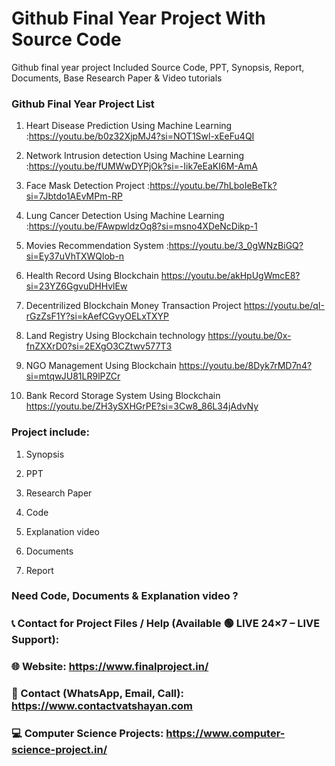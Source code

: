 # Github Final Year Project With Source Code
Github final year project Included Source Code, PPT, Synopsis, Report, Documents, Base Research Paper &amp; Video tutorials

### Github Final Year Project List

1. Heart Disease Prediction Using Machine Learning             :https://youtu.be/b0z32XjpMJ4?si=NOT1Swl-xEeFu4QI 

2. Network Intrusion detection Using Machine Learning          :https://youtu.be/fUMWwDYPjOk?si=-Iik7eEaKI6M-AmA

3. Face Mask Detection Project                                 :https://youtu.be/7hLboIeBeTk?si=7Jbtdo1AEvMPm-RP

4. Lung Cancer Detection Using Machine Learning                :https://youtu.be/FAwpwldzOq8?si=msno4XDeNcDikp-1

5. Movies Recommendation System                                :https://youtu.be/3_0gWNzBiGQ?si=Ey37uVhTXWQlob-n

6.	Health Record Using Blockchain	https://youtu.be/akHpUgWmcE8?si=23YZ6GgvuDHHvlEw

7.	Decentrilized Blockchain Money Transaction Project 	https://youtu.be/qI-rGzZsF1Y?si=kAefCGvyOELxTXYP

8.	Land Registry Using Blockchain technology	https://youtu.be/0x-fnZXXrD0?si=2EXgO3CZtwv577T3

9.	NGO Management Using Blockchain	https://youtu.be/8Dyk7rMD7n4?si=mtqwJU81LR9lPZCr

10.	Bank Record Storage System Using Blockchain	https://youtu.be/ZH3ySXHGrPE?si=3Cw8_86L34jAdvNy

### Project include: 

1. Synopsis

2. PPT

3. Research Paper


4. Code

5. Explanation video

6. Documents

7. Report


### Need Code, Documents & Explanation video ? 

### 📞 Contact for Project Files / Help (Available 🟢 LIVE 24×7 – LIVE Support):

### 🌐 Website: https://www.finalproject.in/

### 📲 Contact (WhatsApp, Email, Call): https://www.contactvatshayan.com

### 💻 Computer Science Projects: https://www.computer-science-project.in/
